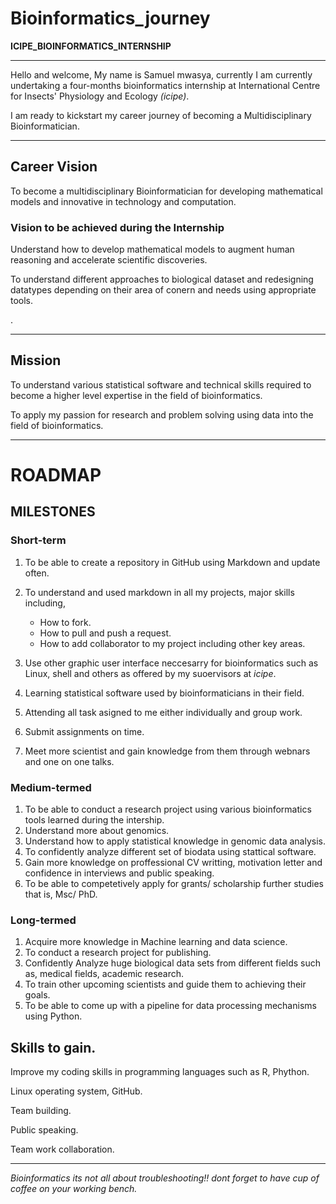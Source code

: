 
# Bioinformatics_journey
**ICIPE_BIOINFORMATICS_INTERNSHIP**
***

 Hello and welcome, 
 My name is Samuel mwasya, currently I am currently undertaking a four-months bioinformatics internship at International Centre for Insects' Physiology and Ecology *(icipe)*.
 
 I am ready to kickstart my career journey of becoming a Multidisciplinary Bioinformatician.
 
***
 
## Career Vision

To become a multidisciplinary Bioinformatician for developing mathematical models and innovative in technology and computation.

### Vision to be achieved during the Internship

Understand how to develop mathematical models to augment human reasoning and accelerate scientific discoveries.

To understand different approaches to biological dataset and redesigning datatypes depending on their area of conern and needs using appropriate tools.

.

***
## Mission
To understand various statistical software and technical skills required to become a higher level expertise in the field of  bioinformatics. 

To apply my passion for research and problem solving using data into the field of bioinformatics.


***
# ROADMAP
## MILESTONES

### Short-term 

1. To be able to create a repository in GitHub using Markdown and update often.
2. To understand and used markdown in all my projects, major skills including, 
    
   * How to fork.
   * How to pull and push a request.
   * How to add collaborator to my project including other key areas.

3. Use other graphic user interface neccesarry for bioinformatics such as Linux, shell and others as offered by my suoervisors at *icipe*.
4. Learning statistical software used by bioinformaticians in their field.
5. Attending all task asigned to me either individually and group work.
6. Submit assignments on time.
7. Meet more scientist and gain knowledge from them through webnars and one on one talks.

### Medium-termed
1. To be able to conduct a research project using various bioinformatics tools learned during the intership.
2. Understand more about genomics.
3. Understand how to apply statistical knowledge in genomic data analysis. 
4. To confidently analyze different set of biodata using stattical software.
5. Gain more knowledge on proffessional CV writting, motivation letter and confidence in interviews and public speaking.
6. To be able to  competetively apply for grants/ scholarship further studies that is, Msc/ PhD.

### Long-termed

1. Acquire more knowledge in Machine learning and data science.
2. To conduct a research project for publishing.
3. Confidently Analyze huge biological data sets from different fields such as, medical fields, academic research.
4. To train other upcoming scientists and guide them to achieving their goals.
5. To be able to come up with a pipeline for data processing mechanisms using Python.




   

## Skills to gain.

Improve my coding skills in programming languages such as R, Phython.

Linux operating system, GitHub.

Team building.

Public speaking.

Team work collaboration.



***
*Bioinformatics its not all about troubleshooting!! dont forget to have cup of coffee on your working bench.*


